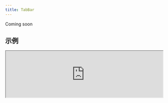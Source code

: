 ```yaml
---
title: TabBar
---
```

Coming soon

## 示例

<div><iframe style="width: 100%; margin: 0;" src="https://uiexplorer.blankapp.org/slices/tabbar-example" scrolling="no" /></div>

```jsx
<TabBar />
```
